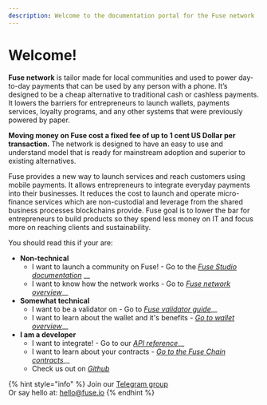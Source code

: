 ```yaml
---
description: Welcome to the documentation portal for the Fuse network
---
```


# Welcome!

**Fuse network** is tailor made for local communities and used to power day-to-day payments that can be used by any person with a phone. It’s designed to be a cheap alternative to traditional cash or cashless payments. It lowers the barriers for entrepreneurs to launch wallets, payments services, loyalty programs, and any other systems that were previously powered by paper.

**Moving money on Fuse cost a fixed fee of up to 1 cent US Dollar per transaction.** The network is designed to have an easy to use and understand model that is ready for mainstream adoption and superior to existing alternatives.

Fuse provides a new way to launch services and reach customers using mobile payments. It allows entrepreneurs to integrate everyday payments into their businesses. It reduces the cost to launch and operate micro-finance services which are non-custodial and leverage from the shared business processes blockchains provide. Fuse goal is to lower the bar for entrepreneurs to build products so they spend less money on IT and focus more on reaching clients and sustainability.  

You should read this if your are:

* **Non-technical** 
  * I want to launch a community on Fuse! - Go to the [_Fuse Studio documentation_](the-fuse-studio/overview.md) __
  * I want to know how the network works - Go to [_Fuse network overview_](the-fuse-chain/overview.md)\_\_
* **Somewhat technical** 
  * I want to be a validator on  - Go to [_Fuse validator guide_](become-a-validator/how-to-become-a-validator.md)\_\_
  * I want to learn about the wallet and it's benefits - [_Go to wallet overview_](the-mobile-wallet/overview.md)\_\_
* **I am a developer**
  * I want to integrate! - Go to our [_API reference_](the-mobile-wallet/api.md)\_\_
  * I want to learn about your contracts - [_Go to the Fuse Chain contracts_](the-fuse-chain/consensus-contracts/)\_\_
  * Check us out on [_Github_ ](https://github.com/fuseio)

{% hint style="info" %}
Join our [Telegram group](https://t.me/fuseio)  
Or say hello at: hello@fuse.io
{% endhint %}



